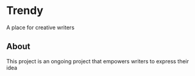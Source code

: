 # Trendy 
A place for creative writers

## About
This project is an ongoing project that empowers writers to express their idea
